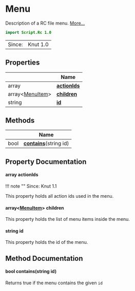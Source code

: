 # Menu

Description of a RC file menu. [More...](#detailed-description)

```qml
import Script.Rc 1.0
```

<table>
<tr><td>Since:</td><td>Knut 1.0</td></tr>
</table>

## Properties

| | Name |
|-|-|
|array<string>|**[actionIds](#actionIds)**|
|array<[MenuItem](../script.rc/menuitem.md)>|**[children](#children)**|
|string|**[id](#id)**|

## Methods

| | Name |
|-|-|
|bool |**[contains](#contains)**(string id)|

## Property Documentation

#### <a name="actionIds"></a>array<string> **actionIds**

!!! note ""
    Since: Knut 1.1

This property holds all action ids used in the menu.

#### <a name="children"></a>array<[MenuItem](../script.rc/menuitem.md)> **children**

This property holds the list of menu items inside the menu.

#### <a name="id"></a>string **id**

This property holds the id of the menu.

## Method Documentation

#### <a name="contains"></a>bool **contains**(string id)

Returns true if the menu contains the given `id`
